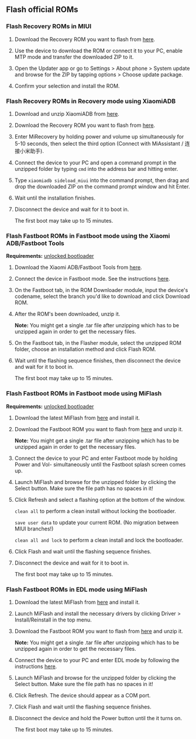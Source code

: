 ## Flash official ROMs

### Flash Recovery ROMs in MIUI

1. Download the Recovery ROM you want to flash from [here](http://en.miui.com/download.html).

2. Use the device to download the ROM or connect it to your PC, enable MTP mode and transfer the downloaded ZIP to it.

3. Open the Updater app or go to Settings > About phone > System update and browse for the ZIP by tapping options > Choose update package.

4. Confirm your selection and install the ROM.

### Flash Recovery ROMs in Recovery mode using XiaomiADB

1. Download and unzip XiaomiADB from [here](tools.md).

2. Download the Recovery ROM you want to flash from [here](http://en.miui.com/download.html).

3. Enter MiRecovery by holding power and volume up simultaneously for 5-10 seconds, then select the third option (Connect with MiAssistant / 连接小米助手).

4. Connect the device to your PC and open a command prompt in the unzipped folder by typing `cmd` into the address bar and hitting enter.

5. Type `xiaomiadb sideload_miui` into the command prompt, then drag and drop the downloaded ZIP on the command prompt window and hit Enter.

6. Wait until the installation finishes.

7. Disconnect the device and wait for it to boot in.

    The first boot may take up to 15 minutes.

### Flash Fastboot ROMs in Fastboot mode using the Xiaomi ADB/Fastboot Tools

**Requirements:** [unlocked bootloader](bootloader.md)

1. Download the Xiaomi ADB/Fastboot Tools from [here](tools.md).

2. Connect the device in Fastboot mode. See the instructions [here](https://saki-eu.github.io/XiaomiADBFastbootTools/).

3. On the Fastboot tab, in the ROM Downloader module, input the device's codename, select the branch you'd like to download and click Download ROM.

4. After the ROM's been downloaded, unzip it.

    **Note:** You might get a single .tar file after unzipping which has to be unzipped again in order to get the necessary files.

5. On the Fastboot tab, in the Flasher module, select the unzipped ROM folder, choose an installation method and click Flash ROM.

6. Wait until the flashing sequence finishes, then disconnect the device and wait for it to boot in.

    The first boot may take up to 15 minutes.

### Flash Fastboot ROMs in Fastboot mode using MiFlash

**Requirements:** [unlocked bootloader](bootloader.md)

1. Download the latest MiFlash from [here](tools.md) and install it.

2. Download the Fastboot ROM you want to flash from [here](http://en.miui.com/a-234.html) and unzip it.

    **Note:** You might get a single .tar file after unzipping which has to be unzipped again in order to get the necessary files.

3. Connect the device to your PC and enter Fastboot mode by holding Power and Vol- simultaneously until the Fastboot splash screen comes up.

4. Launch MiFlash and browse for the unzipped folder by clicking the Select button. Make sure the file path has no spaces in it! 

5. Click Refresh and select a flashing option at the bottom of the window.

    `clean all` to perform a clean install without locking the bootloader.

    `save user data` to update your current ROM. (No migration between MIUI branches!)

    `clean all and lock` to perform a clean install and lock the bootloader.

6. Click Flash and wait until the flashing sequence finishes.

7. Disconnect the device and wait for it to boot in.

    The first boot may take up to 15 minutes.

### Flash Fastboot ROMs in EDL mode using MiFlash

1. Download the latest MiFlash from [here](tools.md) and install it.

2. Launch MiFlash and install the necessary drivers by clicking Driver > Install/Reinstall in the top menu.

3. Download the Fastboot ROM you want to flash from [here](http://en.miui.com/a-234.html) and unzip it.

    **Note:** You might get a single .tar file after unzipping which has to be unzipped again in order to get the necessary files.

4. Connect the device to your PC and enter EDL mode by following the instructions [here](edl.md).

5. Launch MiFlash and browse for the unzipped folder by clicking the Select button. Make sure the file path has no spaces in it! 

6. Click Refresh. The device should appear as a COM port.

7. Click Flash and wait until the flashing sequence finishes.

8. Disconnect the device and hold the Power button until the it turns on.

    The first boot may take up to 15 minutes.